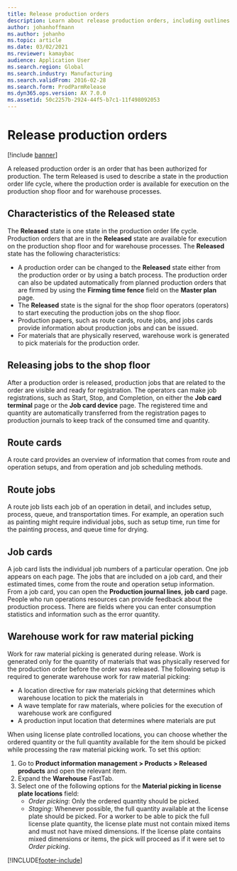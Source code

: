 ```yaml
---
title: Release production orders
description: Learn about release production orders, including outlines on characteristics of the released state and releasing jobs to the shop floor.
author: johanhoffmann
ms.author: johanho
ms.topic: article
ms.date: 03/02/2021
ms.reviewer: kamaybac
audience: Application User
ms.search.region: Global
ms.search.industry: Manufacturing
ms.search.validFrom: 2016-02-28
ms.search.form: ProdParmRelease
ms.dyn365.ops.version: AX 7.0.0
ms.assetid: 50c2257b-2924-44f5-b7c1-11f498092053
---
```


# Release production orders

[!include [banner](../includes/banner.md)]

A released production order is an order that has been authorized for production. The term Released is used to describe a state in the production order life cycle, where the production order is available for execution on the production shop floor and for warehouse processes.

## Characteristics of the Released state

The **Released** state is one state in the production order life cycle. Production orders that are in the **Released** state are available for execution on the production shop floor and for warehouse processes. The **Released** state has the following characteristics:

- A production order can be changed to the **Released** state either from the production order or by using a batch process. The production order can also be updated automatically from planned production orders that are firmed by using the **Firming time fence** field on the **Master plan** page.
- The **Released** state is the signal for the shop floor operators (operators) to start executing the production jobs on the shop floor.
- Production papers, such as route cards, route jobs, and jobs cards provide information about production jobs and can be issued.
- For materials that are physically reserved, warehouse work is generated to pick materials for the production order.

## Releasing jobs to the shop floor

After a production order is released, production jobs that are related to the order are visible and ready for registration. The operators can make job registrations, such as Start, Stop, and Completion, on either the **Job card terminal** page or the **Job card device** page. The registered time and quantity are automatically transferred from the registration pages to production journals to keep track of the consumed time and quantity.

## Route cards

A route card provides an overview of information that comes from route and operation setups, and from operation and job scheduling methods.

## Route jobs

A route job lists each job of an operation in detail, and includes setup, process, queue, and transportation times. For example, an operation such as painting might require individual jobs, such as setup time, run time for the painting process, and queue time for drying.

## Job cards

A job card lists the individual job numbers of a particular operation. One job appears on each page. The jobs that are included on a job card, and their estimated times, come from the route and operation setup information. From a job card, you can open the **Production journal lines**, **job card** page. People who run operations resources can provide feedback about the production process. There are fields where you can enter consumption statistics and information such as the error quantity.

## Warehouse work for raw material picking

Work for raw material picking is generated during release. Work is generated only for the quantity of materials that was physically reserved for the production order before the order was released. The following setup is required to generate warehouse work for raw material picking:

- A location directive for raw materials picking that determines which warehouse location to pick the materials in
- A wave template for raw materials, where policies for the execution of warehouse work are configured
- A production input location that determines where materials are put

When using license plate controlled locations, you can choose whether the ordered quantity or the full quantity available for the item should be picked while processing the raw material picking work. To set this option:

1. Go to **Product information management \> Products \> Released products** and open the relevant item.
1. Expand the **Warehouse** FastTab.
1. Select one of the following options for the  **Material picking in license plate locations** field:
    - *Order picking*: Only the ordered quantity should be picked.
    - *Staging*: Whenever possible, the full quantity available at the license plate should be picked. For a worker to be able to pick the full license plate quantity, the license plate must not contain mixed items and must not have mixed dimensions. If the license plate contains mixed dimensions or items, the pick will proceed as if it were set to *Order picking*.

[!INCLUDE[footer-include](../../includes/footer-banner.md)]